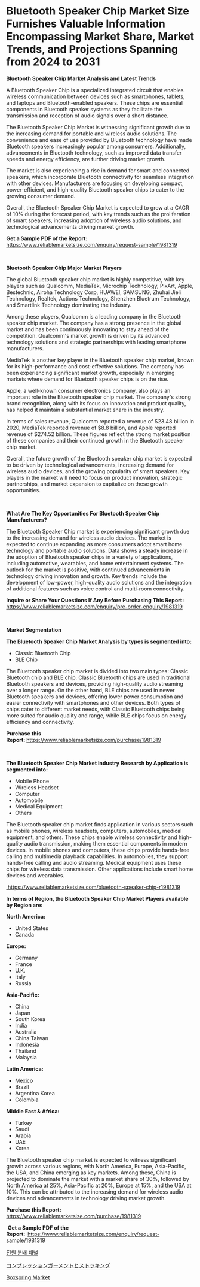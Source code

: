 <p><h1>Bluetooth Speaker Chip Market Size Furnishes Valuable Information Encompassing Market Share, Market Trends, and Projections Spanning from 2024 to 2031</h1></p><p><strong>Bluetooth Speaker Chip Market Analysis and Latest Trends</strong></p>
<p><p>A Bluetooth Speaker Chip is a specialized integrated circuit that enables wireless communication between devices such as smartphones, tablets, and laptops and Bluetooth-enabled speakers. These chips are essential components in Bluetooth speaker systems as they facilitate the transmission and reception of audio signals over a short distance.</p><p>The Bluetooth Speaker Chip Market is witnessing significant growth due to the increasing demand for portable and wireless audio solutions. The convenience and ease of use provided by Bluetooth technology have made Bluetooth speakers increasingly popular among consumers. Additionally, advancements in Bluetooth technology, such as improved data transfer speeds and energy efficiency, are further driving market growth.</p><p>The market is also experiencing a rise in demand for smart and connected speakers, which incorporate Bluetooth connectivity for seamless integration with other devices. Manufacturers are focusing on developing compact, power-efficient, and high-quality Bluetooth speaker chips to cater to the growing consumer demand.</p><p>Overall, the Bluetooth Speaker Chip Market is expected to grow at a CAGR of 10% during the forecast period, with key trends such as the proliferation of smart speakers, increasing adoption of wireless audio solutions, and technological advancements driving market growth.</p></p>
<p><strong>Get a Sample PDF of the Report:&nbsp;</strong> <a href="https://www.reliablemarketsize.com/enquiry/request-sample/1981319">https://www.reliablemarketsize.com/enquiry/request-sample/1981319</a></p>
<p>&nbsp;</p>
<p><strong>Bluetooth Speaker Chip Major Market Players</strong></p>
<p><p>The global Bluetooth speaker chip market is highly competitive, with key players such as Qualcomm, MediaTek, Microchip Technology, PixArt, Apple, Bestechnic, Airoha Technology Corp, HUAWEI, SAMSUNG, Zhuhai Jieli Technology, Realtek, Actions Technology, Shenzhen Bluetrum Technology, and Smartlink Technology dominating the industry. </p><p>Among these players, Qualcomm is a leading company in the Bluetooth speaker chip market. The company has a strong presence in the global market and has been continuously innovating to stay ahead of the competition. Qualcomm's market growth is driven by its advanced technology solutions and strategic partnerships with leading smartphone manufacturers. </p><p>MediaTek is another key player in the Bluetooth speaker chip market, known for its high-performance and cost-effective solutions. The company has been experiencing significant market growth, especially in emerging markets where demand for Bluetooth speaker chips is on the rise.</p><p>Apple, a well-known consumer electronics company, also plays an important role in the Bluetooth speaker chip market. The company's strong brand recognition, along with its focus on innovation and product quality, has helped it maintain a substantial market share in the industry. </p><p>In terms of sales revenue, Qualcomm reported a revenue of $23.48 billion in 2020, MediaTek reported revenue of $8.8 billion, and Apple reported revenue of $274.52 billion. These figures reflect the strong market position of these companies and their continued growth in the Bluetooth speaker chip market.</p><p>Overall, the future growth of the Bluetooth speaker chip market is expected to be driven by technological advancements, increasing demand for wireless audio devices, and the growing popularity of smart speakers. Key players in the market will need to focus on product innovation, strategic partnerships, and market expansion to capitalize on these growth opportunities.</p></p>
<p>&nbsp;</p>
<p><strong>What Are The Key Opportunities For Bluetooth Speaker Chip Manufacturers?</strong></p>
<p><p>The Bluetooth Speaker Chip market is experiencing significant growth due to the increasing demand for wireless audio devices. The market is expected to continue expanding as more consumers adopt smart home technology and portable audio solutions. Data shows a steady increase in the adoption of Bluetooth speaker chips in a variety of applications, including automotive, wearables, and home entertainment systems. The outlook for the market is positive, with continued advancements in technology driving innovation and growth. Key trends include the development of low-power, high-quality audio solutions and the integration of additional features such as voice control and multi-room connectivity.</p></p>
<p><strong>Inquire or Share Your Questions If Any Before Purchasing This Report:</strong> <a href="https://www.reliablemarketsize.com/enquiry/pre-order-enquiry/1981319">https://www.reliablemarketsize.com/enquiry/pre-order-enquiry/1981319</a></p>
<p>&nbsp;</p>
<p><strong>Market Segmentation</strong></p>
<p><strong>The Bluetooth Speaker Chip Market Analysis by types is segmented into:</strong></p>
<p><ul><li>Classic Bluetooth Chip</li><li>BLE Chip</li></ul></p>
<p><p>The Bluetooth speaker chip market is divided into two main types: Classic Bluetooth chip and BLE chip. Classic Bluetooth chips are used in traditional Bluetooth speakers and devices, providing high-quality audio streaming over a longer range. On the other hand, BLE chips are used in newer Bluetooth speakers and devices, offering lower power consumption and easier connectivity with smartphones and other devices. Both types of chips cater to different market needs, with Classic Bluetooth chips being more suited for audio quality and range, while BLE chips focus on energy efficiency and connectivity.</p></p>
<p><strong>Purchase this Report:&nbsp;</strong><a href="https://www.reliablemarketsize.com/purchase/1981319">https://www.reliablemarketsize.com/purchase/1981319</a></p>
<p>&nbsp;</p>
<p><strong>The Bluetooth Speaker Chip Market Industry Research by Application is segmented into:</strong></p>
<p><ul><li>Mobile Phone</li><li>Wireless Headset</li><li>Computer</li><li>Automobile</li><li>Medical Equipment</li><li>Others</li></ul></p>
<p><p>The Bluetooth speaker chip market finds application in various sectors such as mobile phones, wireless headsets, computers, automobiles, medical equipment, and others. These chips enable wireless connectivity and high-quality audio transmission, making them essential components in modern devices. In mobile phones and computers, these chips provide hands-free calling and multimedia playback capabilities. In automobiles, they support hands-free calling and audio streaming. Medical equipment uses these chips for wireless data transmission. Other applications include smart home devices and wearables.</p></p>
<p><a href="https://www.reliablemarketsize.com/bluetooth-speaker-chip-r1981319">&nbsp;https://www.reliablemarketsize.com/bluetooth-speaker-chip-r1981319</a></p>
<p><strong>In terms of Region, the Bluetooth Speaker Chip Market Players available by Region are:</strong></p>
<p>
    <p> <strong> North America: </strong>
        <ul>
            <li>United States</li>
            <li>Canada</li>
        </ul>
        </p> 
    <p> <strong> Europe: </strong>
        <ul>
            <li>Germany</li>
            <li>France</li>
            <li>U.K.</li>
            <li>Italy</li>
            <li>Russia</li>
        </ul>
        </p> 
    <p> <strong> Asia-Pacific: </strong>
        <ul>
            <li>China</li>
            <li>Japan</li>
            <li>South Korea</li>
            <li>India</li>
            <li>Australia</li>
            <li>China Taiwan</li>
            <li>Indonesia</li>
            <li>Thailand</li>
            <li>Malaysia</li>
        </ul>
        </p> 
    <p> <strong> Latin America: </strong>
        <ul>
            <li>Mexico</li>
            <li>Brazil</li>
            <li>Argentina Korea</li>
            <li>Colombia</li>
        </ul>
        </p> 
    <p> <strong> Middle East & Africa: </strong>
        <ul>
            <li>Turkey</li>
            <li>Saudi</li>
            <li>Arabia</li>
            <li>UAE</li>
            <li>Korea</li>
        </ul>
    </p>
    </p>
<p><p>The Bluetooth speaker chip market is expected to witness significant growth across various regions, with North America, Europe, Asia-Pacific, the USA, and China emerging as key markets. Among these, China is projected to dominate the market with a market share of 30%, followed by North America at 25%, Asia-Pacific at 20%, Europe at 15%, and the USA at 10%. This can be attributed to the increasing demand for wireless audio devices and advancements in technology driving market growth.</p></p>
<p><strong>Purchase this Report: </strong><a href="https://www.reliablemarketsize.com/purchase/1981319">https://www.reliablemarketsize.com/purchase/1981319</a></p>
<p>&nbsp;<strong>Get a Sample PDF of the Report:&nbsp;&nbsp;</strong><a href="https://www.reliablemarketsize.com/enquiry/request-sample/1981319">https://www.reliablemarketsize.com/enquiry/request-sample/1981319</a></p>
<p><strong></strong></p>
<p><p><a href="https://github.com/KellyLyncyh543964/Market-Research-Report-List-3/blob/main/263972941554.md">전원 분배 패널</a></p><p><a href="https://medium.com/@gregoriookeefe2023/%E8%A3%BD%E5%93%81%E3%82%BF%E3%82%A4%E3%83%97-%E7%94%B3%E8%AB%8B-%E5%9C%B0%E5%9F%9F-%E3%81%8A%E3%82%88%E3%81%B3%E4%BC%81%E6%A5%AD%E5%88%A5%E3%81%AE%E3%82%B0%E3%83%AD%E3%83%BC%E3%83%90%E3%83%AB%E5%9C%A7%E7%B8%AE%E8%A1%A3%E9%A1%9E%E3%81%8A%E3%82%88%E3%81%B3%E3%82%B9%E3%83%88%E3%83%83%E3%82%AD%E3%83%B3%E3%82%B0%E5%B8%82%E5%A0%B4-%E6%A5%AD%E7%95%8C%E3%82%BB%E3%82%B0%E3%83%A1%E3%83%B3%E3%83%88%E8%A6%8B%E9%80%9A%E3%81%97-%E5%B8%82%E5%A0%B4%E8%A9%95%E4%BE%A1-%E7%AB%B6%E4%BA%89%E3%82%B7%E3%83%8A%E3%83%AA%E3%82%AA-%E3%83%88%E3%83%AC%E3%83%B3%E3%83%89-%E3%81%8A%E3%82%88%E3%81%B3%E4%BA%88%E6%B8%AC-2024-2031-d7adc3eddb02">コンプレッションガーメントとストッキング</a></p><p><a href="https://github.com/nlnlwane1/Market-Research-Report-List-1/blob/main/boxspring-market.md">Boxspring Market</a></p></p>